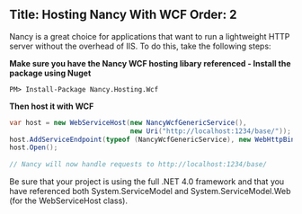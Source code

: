Title: Hosting Nancy With WCF
Order: 2
---
Nancy is a great choice for applications that want to run a lightweight HTTP server without the overhead of IIS. To do this, take the following steps: 

**Make sure you have the Nancy WCF hosting libary referenced - Install the package using Nuget**
```
PM> Install-Package Nancy.Hosting.Wcf
```

**Then host it with WCF**

```c#
var host = new WebServiceHost(new NancyWcfGenericService(),
                              new Uri("http://localhost:1234/base/"));
host.AddServiceEndpoint(typeof (NancyWcfGenericService), new WebHttpBinding(), "");
host.Open();
            
// Nancy will now handle requests to http://localhost:1234/base/
```

Be sure that your project is using the full .NET 4.0 framework and that you have referenced both System.ServiceModel and System.ServiceModel.Web (for the WebServiceHost class).